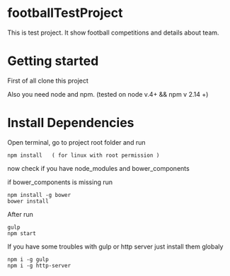 # footballTestProject

This is test project. It show football competitions and details about team.

# Getting started
First of all clone this project

Also you need node and npm. (tested on node v.4+ && npm v 2.14 +)

# Install Dependencies

Open terminal, go to project root folder and run 

```
npm install   ( for linux with root permission )
```

now check if you have node_modules and bower_components

if bower_components is missing run
```
npm install -g bower
bower install
```

After run
```
gulp
npm start
```
If you have some troubles with gulp or http server just install them globaly

```
npm i -g gulp
npm i -g http-server
```


